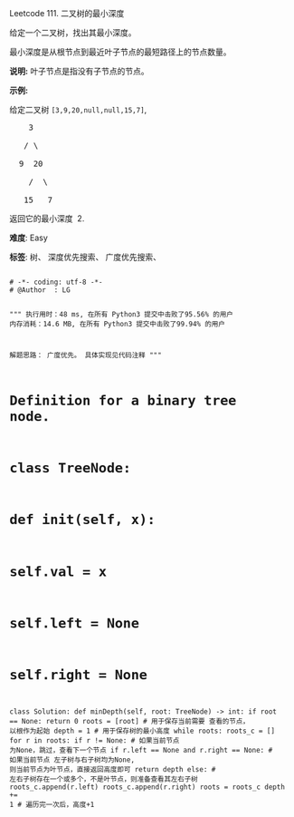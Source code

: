 Leetcode 111. 二叉树的最小深度
<p>给定一个二叉树，找出其最小深度。</p>


<p>最小深度是从根节点到最近叶子节点的最短路径上的节点数量。</p>



<p><strong>说明:</strong>&nbsp;叶子节点是指没有子节点的节点。</p>



<p><strong>示例:</strong></p>



<p>给定二叉树&nbsp;<code>[3,9,20,null,null,15,7]</code>,</p>



<pre>    3

   / \

  9  20

    /  \

   15   7</pre>



<p>返回它的最小深度 &nbsp;2.</p>





 **难度**: Easy



 **标签**: 树、 深度优先搜索、 广度优先搜索、 





<div class="hcb_wrap">
<pre class="prism undefined-numbers lang-python" data-lang="Python"><code>
# -*- coding: utf-8 -*-
# @Author  : LG

"""
执行用时：48 ms, 在所有 Python3 提交中击败了95.56% 的用户
内存消耗：14.6 MB, 在所有 Python3 提交中击败了99.94% 的用户

解题思路：
    广度优先。
    具体实现见代码注释
"""
# Definition for a binary tree node.
# class TreeNode:
#     def __init__(self, x):
#         self.val = x
#         self.left = None
#         self.right = None

class Solution:
    def minDepth(self, root: TreeNode) -> int:
        if root == None:
            return 0
        roots = [root]  # 用于保存当前需要 查看的节点， 以根作为起始
        depth = 1       # 用于保存树的最小高度
        while roots:
            roots_c = []
            for r in roots:
                if r != None:   # 如果当前节点 为None，跳过，查看下一个节点
                    if r.left == None and r.right == None:  # 如果当前节点 左子树与右子树均为None, 则当前节点为叶节点，直接返回高度即可
                        return depth
                    else:       # 左右子树存在一个或多个，不是叶节点，则准备查看其左右子树
                        roots_c.append(r.left)
                        roots_c.append(r.right)
            roots = roots_c
            depth += 1  # 遍历完一次后，高度+1</code></pre></div>
